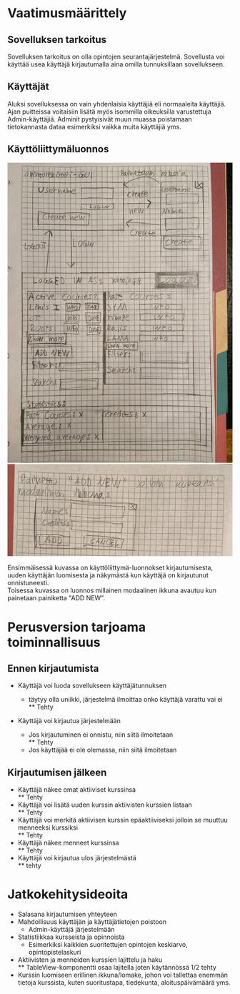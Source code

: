 # Vaatimusmäärittely

## Sovelluksen tarkoitus  
Sovelluksen tarkoitus on olla opintojen seurantajärjestelmä. Sovellusta voi käyttää usea käyttäjä kirjautumalla aina omilla tunnuksillaan sovellukseen.

## Käyttäjät
Aluksi sovelluksessa on vain yhdenlaisia käyttäjiä eli normaaleita käyttäjiä. Ajan puitteissa voitaisiin lisätä myös isommilla oikeuksilla varustettuja Admin-käyttäjiä. Adminit pystyisivät muun muassa
poistamaan tietokannasta dataa esimerkiksi vaikka muita käyttäjiä yms.

## Käyttöliittymäluonnos
![Kuva käyttöliittymästä](kuvat/OpintorekisterGUI1.jpg)
![Kuva modaalisesta ikkunasta](kuvat/OpintorekisteriGUI2.jpg)

Ensimmäisessä kuvassa on käyttöliittymä-luonnokset kirjautumisesta, uuden käyttäjän luomisesta ja näkymästä kun käyttäjä on kirjautunut onnistuneesti.  
Toisessa kuvassa on luonnos millainen modaalinen ikkuna avautuu kun painetaan painiketta "ADD NEW".  

# Perusversion tarjoama toiminnallisuus

## Ennen kirjautumista
* Käyttäjä voi luoda sovellukseen käyttäjätunnuksen
  * täytyy olla uniikki, järjestelmä ilmoittaa onko käyttäjä varattu vai ei  
** Tehty

* Käyttäjä voi kirjautua järjestelmään
  * Jos kirjautuminen ei onnistu, niin siitä ilmoitetaan  
** Tehty
  * Jos käyttäjää ei ole olemassa, niin siitä ilmoitetaan

## Kirjautumisen jälkeen
* Käyttäjä näkee omat aktiiviset kurssinsa  
** Tehty
* Käyttäjä voi lisätä uuden kurssin aktiivisten kurssien listaan  
** Tehty
* Käyttäjä voi merkitä aktiivisen kurssin epäaktiiviseksi jolloin se muuttuu menneeksi kurssiksi  
** Tehty
* Käyttäjä näkee menneet kurssinsa  
** Tehty
* Käyttäjä voi kirjautua ulos järjestelmästä  
** tehty
# Jatkokehitysideoita
* Salasana kirjautumisen yhteyteen
* Mahdollisuus käyttäjän ja käyttäjätietojen poistoon
  * Admin-käyttäjä järjestelmään
* Statistiikkaa kursseista ja opinnoista
  * Esimerkiksi kaikkien suoritettujen opintojen keskiarvo, opintopistelaskuri
* Aktiivisten ja menneiden kurssien lajittelu ja haku  
** TableView-komponentti osaa lajitella joten käytännössä 1/2 tehty
* Kurssin luomiseen erillinen ikkuna/lomake, johon voi tallettaa enemmän tietoja kurssista, kuten suoritustapa, tiedekunta, aloituspäivämäärä yms.
